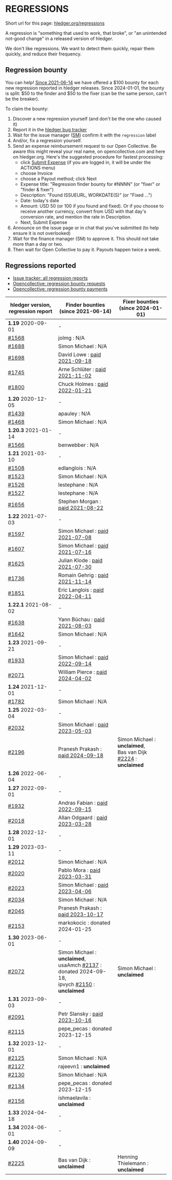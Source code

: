 # REGRESSIONS

<div class=pagetoc>

<!-- toc -->
</div>

Short url for this page: [hledger.org/regressions](https://hledger.org/regressions)

A regression is "something that used to work, that broke", or "an unintended not-good change"
in a released version of hledger.

We don't like regressions. We want to detect them quickly, repair them quickly, and reduce their frequency.

## Regression bounty

You can help!
[Since 2021-06-14](https://github.com/simonmichael/hledger/issues/1570) we have offered a $100 bounty for each new regression reported in hledger releases.
Since 2024-01-01, the bounty is split: $50 to the finder and $50 to the fixer (can be the same person, can't be the breaker).

To claim the bounty:

1. Discover a new regression yourself (and don't be the one who caused it)
2. Report it in the [hledger bug tracker](http://bugs.hledger.org)
3. Wait for the issue manager ([SM](https://joyful.com)) confirm it with the `regression` label
4. And/or, fix a regression yourself.
5. Send an expense reimbursement request to our Open Collective. 
   Be aware this might reveal your real name, on opencollective.com and here on hledger.org.
   Here's the suggested procedure for fastest processing:
   - click [Submit Expense](https://opencollective.com/hledger/expenses/new)  (if you are logged in, it will be under the ACTIONS menu) 
   - choose Invoice
   - choose a Payout method; click Next
   - Expense title: "Regression finder bounty for #NNNN" (or "fixer" or "finder & fixer")
   - Description: "Found ISSUEURL, WORKDATE(S)" (or "Fixed ...")
   - Date: today's date
   - Amount: USD 50 (or 100 if you found and fixed).
     Or if you choose to receive another currency, convert from USD with that day's conversion rate, and mention the rate in Description.
   - Next, Submit Expense
5. Announce on the issue page or in chat that you've submitted (to help ensure it is not overlooked)
6. Wait for the finance manager (SM) to approve it. This should not take more than a day or two.
7. Then wait for Open Collective to pay it. Payouts happen twice a week.

## Regressions reported

- [Issue tracker: all regression reports](https://bugs.hledger.org/regressions)
- [Opencollective: regression bounty requests](https://opencollective.com/hledger/expenses?amount=50-100)
- [Opencollective: regression bounty payments](https://opencollective.com/hledger/transactions?kind=EXPENSE&amount=50-100)

| hledger&nbsp;version, <br>regression&nbsp;report | Finder&nbsp;bounties <br>(since 2021-06-14)                                                      | Fixer&nbsp;bounties <br>(since 2024-01-01) <!-- some missing -->    |
|--------------------------------------------------|--------------------------------------------------------------------------------------------------|---------------------------------------------------------------------|
| **1.19** 2020-09-01                              | -                                                                                                |                                                                     |
| [#1568]                                          | jolmg           : N/A                                                                            |                                                                     |
| [#1688]                                          | Simon Michael   : N/A                                                                            |                                                                     |
| [#1698]                                          | David Lowe      : [paid 2021-09-18](https://opencollective.com/hledger/expenses/50380)           |                                                                     |
| [#1745]                                          | Arne Schlüter   : [paid 2021-11-02](https://opencollective.com/hledger/expenses/54446)           |                                                                     |
| [#1800]                                          | Chuck Holmes    : [paid 2022-01-21](https://opencollective.com/hledger/expenses/61802)           |                                                                     |
| **1.20** 2020-12-05                              | -                                                                                                |                                                                     |
| [#1439]                                          | apauley         : N/A                                                                            |                                                                     |
| [#1468]                                          | Simon Michael   : N/A                                                                            |                                                                     |
| **1.20.3** 2021-01-14                            | -                                                                                                |                                                                     |
| [#1566]                                          | benwebber       : N/A                                                                            |                                                                     |
| **1.21** 2021-03-10                              | -                                                                                                |                                                                     |
| [#1508]                                          | edlanglois      : N/A                                                                            |                                                                     |
| [#1523]                                          | Simon Michael   : N/A                                                                            |                                                                     |
| [#1526]                                          | lestephane      : N/A                                                                            |                                                                     |
| [#1527]                                          | lestephane      : N/A                                                                            |                                                                     |
| [#1656]                                          | Stephen Morgan  : [paid 2021-08-22](https://opencollective.com/hledger/expenses/48246)           |                                                                     |
| **1.22** 2021-07-03                              | -                                                                                                |                                                                     |
| [#1597]                                          | Simon Michael   : [paid 2021-07-08](https://opencollective.com/hledger/expenses/44939)           |                                                                     |
| [#1607]                                          | Simon Michael   : [paid 2021-07-16](https://opencollective.com/hledger/expenses/45547)           |                                                                     |
| [#1625]                                          | Julian Klode    : [paid 2021-07-30](https://opencollective.com/hledger/expenses/46431)           |                                                                     |
| [#1736]                                          | Romain Gehrig   : [paid 2021-11-14](https://opencollective.com/hledger/expenses/55510)           |                                                                     |
| [#1851]                                          | Eric Langlois   : [paid 2022-04-11](https://opencollective.com/hledger/expenses/72187)           |                                                                     |
| **1.22.1** 2021-08-02                            | -                                                                                                |                                                                     |
| [#1638]                                          | Yann Büchau     : [paid 2021-08-03](https://opencollective.com/hledger/expenses/46918)           |                                                                     |
| [#1642]                                          | Simon Michael   : N/A                                                                            |                                                                     |
| **1.23** 2021-09-21                              | -                                                                                                |                                                                     |
| [#1933]                                          | Simon Michael   : [paid 2022-09-14](https://opencollective.com/hledger/expenses/95068)           |                                                                     |
| [#2071]                                          | William Pierce  : [paid 2024-04-02](https://opencollective.com/hledger/expenses/195768)          |                                                                     |
| **1.24** 2021-12-01                              | -                                                                                                |                                                                     |
| [#1782]                                          | Simon Michael   : N/A                                                                            |                                                                     |
| **1.25** 2022-03-04                              | -                                                                                                |                                                                     |
| [#2032]                                          | Simon Michael   : [paid 2023-05-03](https://opencollective.com/hledger/expenses/137410)          |                                                                     |
| [#2196]                                          | Pranesh Prakash : [paid 2024-09-18](https://opencollective.com/hledger/expenses/220683)          | Simon Michael : **unclaimed**, <br>Bas van Dijk [#2224] : **unclaimed** |
| **1.26** 2022-06-04                              | -                                                                                                |                                                                     |
| **1.27** 2022-09-01                              | -                                                                                                |                                                                     |
| [#1932]                                          | Andras Fabian   : [paid 2022-09-15](https://opencollective.com/hledger/expenses/95112)           |                                                                     |
| [#2018]                                          | Allan Odgaard   : [paid 2023-03-28](https://opencollective.com/hledger/expenses/130591)          |                                                                     |
| **1.28** 2022-12-01                              | -                                                                                                |                                                                     |
| **1.29** 2023-03-11                              | -                                                                                                |                                                                     |
| [#2012]                                          | Simon Michael   : N/A                                                                            |                                                                     |
| [#2020]                                          | Pablo Mora      : [paid 2023-03-31](https://opencollective.com/hledger/expenses/131350)          |                                                                     |
| [#2023]                                          | Simon Michael   : [paid 2023-04-06](https://opencollective.com/hledger/expenses/132635)          |                                                                     |
| [#2034]                                          | Simon Michael   : N/A                                                                            |                                                                     |
| [#2045]                                          | Pranesh Prakash : [paid 2023-10-17](https://opencollective.com/hledger/expenses/150171)          |                                                                     |
| [#2153]                                          | markokocic      : donated 2024-01-25                                                             |                                                                     |
| **1.30** 2023-06-01                              | -                                                                                                |                                                                     |
| [#2072]                                          | Simon Michael   : **unclaimed**, <br>usaAmch [#2137] : donated 2024-09-18, <br>ipvych [#2150] : **unclaimed** | Simon Michael : **unclaimed**                                       |
| **1.31** 2023-09-03                              | -                                                                                                |                                                                     |
| [#2091]                                          | Petr Slansky    : [paid 2023-10-16](https://opencollective.com/hledger/expenses/166632)          |                                                                     |
| [#2115]                                          | pepe_pecas      : donated 2023-12-15                                                             |                                                                     |
| **1.32** 2023-12-01                              | -                                                                                                |                                                                     |
| [#2125]                                          | Simon Michael   : N/A                                                                            |                                                                     |
| [#2127]                                          | rajeevn1        : **unclaimed**                                                                  |                                                                     |
| [#2130]                                          | Simon Michael   : N/A                                                                            |                                                                     |
| [#2134]                                          | pepe_pecas      : donated 2023-12-15                                                             |                                                                     |
| [#2156]                                          | ishmaelavila    : **unclaimed**                                                                  |                                                                     |
| **1.33** 2024-04-18                              | -                                                                                                |                                                                     |
| **1.34** 2024-06-01                              | -                                                                                                |                                                                     |
| **1.40** 2024-09-09                              | -                                                                                                |                                                                     |
| [#2225]                                          | Bas van Dijk    : **unclaimed**                                                                  | Henning Thielemann : **unclaimed**                                  |


[#1439]: https://github.com/simonmichael/hledger/issues/1439
[#1468]: https://github.com/simonmichael/hledger/issues/1468
[#1508]: https://github.com/simonmichael/hledger/issues/1508
[#1523]: https://github.com/simonmichael/hledger/issues/1523
[#1526]: https://github.com/simonmichael/hledger/issues/1526
[#1527]: https://github.com/simonmichael/hledger/issues/1527
[#1566]: https://github.com/simonmichael/hledger/issues/1566
[#1568]: https://github.com/simonmichael/hledger/issues/1568
[#1597]: https://github.com/simonmichael/hledger/issues/1597
[#1607]: https://github.com/simonmichael/hledger/issues/1607
[#1625]: https://github.com/simonmichael/hledger/issues/1625
[#1638]: https://github.com/simonmichael/hledger/issues/1638
[#1642]: https://github.com/simonmichael/hledger/issues/1642
[#1656]: https://github.com/simonmichael/hledger/issues/1656
[#1688]: https://github.com/simonmichael/hledger/issues/1688
[#1698]: https://github.com/simonmichael/hledger/issues/1698
[#1736]: https://github.com/simonmichael/hledger/issues/1736
[#1745]: https://github.com/simonmichael/hledger/issues/1745
[#1782]: https://github.com/simonmichael/hledger/issues/1782
[#1800]: https://github.com/simonmichael/hledger/issues/1800
[#1851]: https://github.com/simonmichael/hledger/issues/1851
[#1932]: https://github.com/simonmichael/hledger/issues/1932
[#1933]: https://github.com/simonmichael/hledger/issues/1933
[#2012]: https://github.com/simonmichael/hledger/issues/2012
[#2018]: https://github.com/simonmichael/hledger/issues/2018
[#2020]: https://github.com/simonmichael/hledger/issues/2020
[#2023]: https://github.com/simonmichael/hledger/issues/2023
[#2032]: https://github.com/simonmichael/hledger/issues/2032
[#2034]: https://github.com/simonmichael/hledger/issues/2034
[#2045]: https://github.com/simonmichael/hledger/issues/2045
[#2071]: https://github.com/simonmichael/hledger/issues/2071
[#2072]: https://github.com/simonmichael/hledger/issues/2072
[#2091]: https://github.com/simonmichael/hledger/issues/2091
[#2115]: https://github.com/simonmichael/hledger/issues/2115
[#2125]: https://github.com/simonmichael/hledger/issues/2125
[#2127]: https://github.com/simonmichael/hledger/issues/2127
[#2130]: https://github.com/simonmichael/hledger/issues/2130
[#2134]: https://github.com/simonmichael/hledger/issues/2134
[#2137]: https://github.com/simonmichael/hledger/issues/2137
[#2150]: https://github.com/simonmichael/hledger/issues/2150
[#2153]: https://github.com/simonmichael/hledger/issues/2153
[#2156]: https://github.com/simonmichael/hledger/issues/2156
[#2196]: https://github.com/simonmichael/hledger/issues/2196
[#2224]: https://github.com/simonmichael/hledger/issues/2224
[#2225]: https://github.com/simonmichael/hledger/issues/2225

